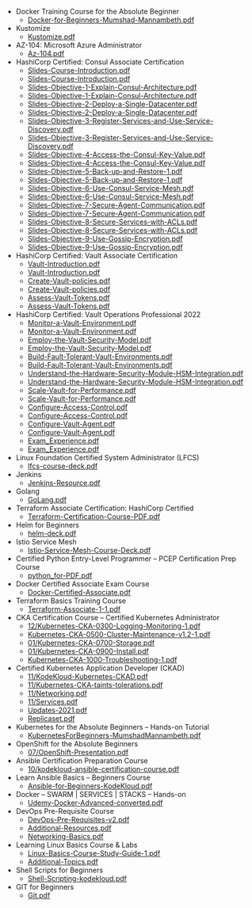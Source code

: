 - Docker Training Course for the Absolute Beginner
  - [Docker-for-Beginners-Mumshad-Mannambeth.pdf](https://kodekloud.com/wp-content/uploads/2021/10/Docker-for-Beginners-Mumshad-Mannambeth.pdf)
- Kustomize
  - [Kustomize.pdf](https://kodekloud.com/wp-content/uploads/2022/08/Kustomize.pdf)
- AZ-104: Microsoft Azure Administrator
  - [Az-104.pdf](https://kodekloud.com/wp-content/uploads/2022/08/Az-104.pdf)
- HashiCorp Certified: Consul Associate Certification
  - [Slides-Course-Introduction.pdf](https://kodekloud.com/wp-content/uploads/2022/07/Slides-Course-Introduction.pdf)
  - [Slides-Course-Introduction.pdf](https://kodekloud.com/wp-content/uploads/2022/07/Slides-Course-Introduction.pdf)
  - [Slides-Objective-1-Explain-Consul-Architecture.pdf](https://kodekloud.com/wp-content/uploads/2022/07/Slides-Objective-1-Explain-Consul-Architecture.pdf)
  - [Slides-Objective-1-Explain-Consul-Architecture.pdf](https://kodekloud.com/wp-content/uploads/2022/07/Slides-Objective-1-Explain-Consul-Architecture.pdf)
  - [Slides-Objective-2-Deploy-a-Single-Datacenter.pdf](https://kodekloud.com/wp-content/uploads/2022/07/Slides-Objective-2-Deploy-a-Single-Datacenter.pdf)
  - [Slides-Objective-2-Deploy-a-Single-Datacenter.pdf](https://kodekloud.com/wp-content/uploads/2022/07/Slides-Objective-2-Deploy-a-Single-Datacenter.pdf)
  - [Slides-Objective-3-Register-Services-and-Use-Service-Discovery.pdf](https://kodekloud.com/wp-content/uploads/2022/07/Slides-Objective-3-Register-Services-and-Use-Service-Discovery.pdf)
  - [Slides-Objective-3-Register-Services-and-Use-Service-Discovery.pdf](https://kodekloud.com/wp-content/uploads/2022/07/Slides-Objective-3-Register-Services-and-Use-Service-Discovery.pdf)
  - [Slides-Objective-4-Access-the-Consul-Key-Value.pdf](https://kodekloud.com/wp-content/uploads/2022/07/Slides-Objective-4-Access-the-Consul-Key-Value.pdf)
  - [Slides-Objective-4-Access-the-Consul-Key-Value.pdf](https://kodekloud.com/wp-content/uploads/2022/07/Slides-Objective-4-Access-the-Consul-Key-Value.pdf)
  - [Slides-Objective-5-Back-up-and-Restore-1.pdf](https://kodekloud.com/wp-content/uploads/2022/07/Slides-Objective-5-Back-up-and-Restore-1.pdf)
  - [Slides-Objective-5-Back-up-and-Restore-1.pdf](https://kodekloud.com/wp-content/uploads/2022/07/Slides-Objective-5-Back-up-and-Restore-1.pdf)
  - [Slides-Objective-6-Use-Consul-Service-Mesh.pdf](https://kodekloud.com/wp-content/uploads/2022/07/Slides-Objective-6-Use-Consul-Service-Mesh.pdf)
  - [Slides-Objective-6-Use-Consul-Service-Mesh.pdf](https://kodekloud.com/wp-content/uploads/2022/07/Slides-Objective-6-Use-Consul-Service-Mesh.pdf)
  - [Slides-Objective-7-Secure-Agent-Communication.pdf](https://kodekloud.com/wp-content/uploads/2022/07/Slides-Objective-7-Secure-Agent-Communication.pdf)
  - [Slides-Objective-7-Secure-Agent-Communication.pdf](https://kodekloud.com/wp-content/uploads/2022/07/Slides-Objective-7-Secure-Agent-Communication.pdf)
  - [Slides-Objective-8-Secure-Services-with-ACLs.pdf](https://kodekloud.com/wp-content/uploads/2022/07/Slides-Objective-8-Secure-Services-with-ACLs.pdf)
  - [Slides-Objective-8-Secure-Services-with-ACLs.pdf](https://kodekloud.com/wp-content/uploads/2022/07/Slides-Objective-8-Secure-Services-with-ACLs.pdf)
  - [Slides-Objective-9-Use-Gossip-Encryption.pdf](https://kodekloud.com/wp-content/uploads/2022/07/Slides-Objective-9-Use-Gossip-Encryption.pdf)
  - [Slides-Objective-9-Use-Gossip-Encryption.pdf](https://kodekloud.com/wp-content/uploads/2022/07/Slides-Objective-9-Use-Gossip-Encryption.pdf)
- HashiCorp Certified: Vault Associate Certification
  - [Vault-Introduction.pdf](https://kodekloud.com/wp-content/uploads/2022/08/Vault-Introduction.pdf)
  - [Vault-Introduction.pdf](https://kodekloud.com/wp-content/uploads/2022/08/Vault-Introduction.pdf)
  - [Create-Vault-policies.pdf](https://kodekloud.com/wp-content/uploads/2022/08/Create-Vault-policies.pdf)
  - [Create-Vault-policies.pdf](https://kodekloud.com/wp-content/uploads/2022/08/Create-Vault-policies.pdf)
  - [Assess-Vault-Tokens.pdf](https://kodekloud.com/wp-content/uploads/2022/08/Assess-Vault-Tokens.pdf)
  - [Assess-Vault-Tokens.pdf](https://kodekloud.com/wp-content/uploads/2022/08/Assess-Vault-Tokens.pdf)
- HashiCorp Certified: Vault Operations Professional 2022
  - [Monitor-a-Vault-Environment.pdf](https://kodekloud.com/wp-content/uploads/2022/07/Monitor-a-Vault-Environment.pdf)
  - [Monitor-a-Vault-Environment.pdf](https://kodekloud.com/wp-content/uploads/2022/07/Monitor-a-Vault-Environment.pdf)
  - [Employ-the-Vault-Security-Model.pdf](https://kodekloud.com/wp-content/uploads/2022/07/Employ-the-Vault-Security-Model.pdf)
  - [Employ-the-Vault-Security-Model.pdf](https://kodekloud.com/wp-content/uploads/2022/07/Employ-the-Vault-Security-Model.pdf)
  - [Build-Fault-Tolerant-Vault-Environments.pdf](https://kodekloud.com/wp-content/uploads/2022/07/Build-Fault-Tolerant-Vault-Environments.pdf)
  - [Build-Fault-Tolerant-Vault-Environments.pdf](https://kodekloud.com/wp-content/uploads/2022/07/Build-Fault-Tolerant-Vault-Environments.pdf)
  - [Understand-the-Hardware-Security-Module-HSM-Integration.pdf](https://kodekloud.com/wp-content/uploads/2022/07/Understand-the-Hardware-Security-Module-HSM-Integration.pdf)
  - [Understand-the-Hardware-Security-Module-HSM-Integration.pdf](https://kodekloud.com/wp-content/uploads/2022/07/Understand-the-Hardware-Security-Module-HSM-Integration.pdf)
  - [Scale-Vault-for-Performance.pdf](https://kodekloud.com/wp-content/uploads/2022/07/Scale-Vault-for-Performance.pdf)
  - [Scale-Vault-for-Performance.pdf](https://kodekloud.com/wp-content/uploads/2022/07/Scale-Vault-for-Performance.pdf)
  - [Configure-Access-Control.pdf](https://kodekloud.com/wp-content/uploads/2022/07/Configure-Access-Control.pdf)
  - [Configure-Access-Control.pdf](https://kodekloud.com/wp-content/uploads/2022/07/Configure-Access-Control.pdf)
  - [Configure-Vault-Agent.pdf](https://kodekloud.com/wp-content/uploads/2022/07/Configure-Vault-Agent.pdf)
  - [Configure-Vault-Agent.pdf](https://kodekloud.com/wp-content/uploads/2022/07/Configure-Vault-Agent.pdf)
  - [Exam_Experience.pdf](https://kodekloud.com/wp-content/uploads/2022/07/Exam_Experience.pdf)
  - [Exam_Experience.pdf](https://kodekloud.com/wp-content/uploads/2022/07/Exam_Experience.pdf)
- Linux Foundation Certified System Administrator (LFCS)
  - [lfcs-course-deck.pdf](https://kodekloud.com/wp-content/uploads/2022/04/lfcs-course-deck.pdf)
- Jenkins
  - [Jenkins-Resource.pdf](https://kodekloud.com/wp-content/uploads/2022/02/Jenkins-Resource.pdf)
- Golang
  - [GoLang.pdf](https://kodekloud.com/wp-content/uploads/2022/01/GoLang.pdf)
- Terraform Associate Certification: HashiCorp Certified
  - [Terraform-Certification-Course-PDF.pdf](https://kodekloud.com/wp-content/uploads/2021/12/Terraform-Certification-Course-PDF.pdf)
- Helm for Beginners
  - [helm-deck.pdf](https://kodekloud.com/wp-content/uploads/2021/12/helm-deck.pdf)
- Istio Service Mesh
  - [Istio-Service-Mesh-Course-Deck.pdf](https://kodekloud.com/wp-content/uploads/2021/11/Istio-Service-Mesh-Course-Deck.pdf)
- Certified Python Entry-Level Programmer – PCEP Certification Prep Course
  - [python_for-PDF.pdf](https://kodekloud.com/wp-content/uploads/2022/03/python_for-PDF.pdf)
- Docker Certified Associate Exam Course
  - [Docker-Certified-Associate.pdf](https://kodekloud.com/wp-content/uploads/2021/08/Docker-Certified-Associate.pdf)
- Terraform Basics Training Course
  - [Terraform-Associate-1-1.pdf](https://kodekloud.com/wp-content/uploads/2021/02/Terraform-Associate-1-1.pdf)
- CKA Certification Course – Certified Kubernetes Administrator
  - [12/Kubernetes-CKA-0300-Logging-Monitoring-1.pdf](https://beta.kodekloud.com/wp-content/uploads/2020/12/Kubernetes-CKA-0300-Logging-Monitoring-1.pdf)
  - [Kubernetes-CKA-0500-Cluster-Maintenance-v1.2-1.pdf](https://kodekloud.com/wp-content/uploads/2020/12/Kubernetes-CKA-0500-Cluster-Maintenance-v1.2-1.pdf)
  - [01/Kubernetes-CKA-0700-Storage.pdf](https://beta.kodekloud.com/wp-content/uploads/2021/01/Kubernetes-CKA-0700-Storage.pdf)
  - [01/Kubernetes-CKA-0900-Install.pdf](https://beta.kodekloud.com/wp-content/uploads/2021/01/Kubernetes-CKA-0900-Install.pdf)
  - [Kubernetes-CKA-1000-Troubleshooting-1.pdf](https://kodekloud.com/wp-content/uploads/2021/01/Kubernetes-CKA-1000-Troubleshooting-1.pdf)
- Certified Kubernetes Application Developer (CKAD)
  - [11/KodeKloud-Kubernetes-CKAD.pdf](https://beta.kodekloud.com/wp-content/uploads/2020/11/KodeKloud-Kubernetes-CKAD.pdf)
  - [11/Kubernetes-CKA-taints-tolerations.pdf](https://beta.kodekloud.com/wp-content/uploads/2020/11/Kubernetes-CKA-taints-tolerations.pdf)
  - [11/Networking.pdf](https://beta.kodekloud.com/wp-content/uploads/2020/11/Networking.pdf)
  - [11/Services.pdf](https://beta.kodekloud.com/wp-content/uploads/2020/11/Services.pdf)
  - [Updates-2021.pdf](https://kodekloud.com/wp-content/uploads/2020/11/Updates-2021.pdf)
  - [Replicaset.pdf](https://kodekloud.com/wp-content/uploads/2020/11/Replicaset.pdf)
- Kubernetes for the Absolute Beginners – Hands-on Tutorial
  - [KubernetesForBeginners-MumshadMannambeth.pdf](https://kodekloud.com/wp-content/uploads/2021/10/KubernetesForBeginners-MumshadMannambeth.pdf)
- OpenShift for the Absolute Beginners
  - [07/OpenShift-Presentation.pdf](https://beta.kodekloud.com/wp-content/uploads/2021/07/OpenShift-Presentation.pdf)
- Ansible Certification Preparation Course
  - [10/kodekloud-ansible-certification-course.pdf](https://beta.kodekloud.com/wp-content/uploads/2020/10/kodekloud-ansible-certification-course.pdf)
- Learn Ansible Basics – Beginners Course
  - [Ansible-for-Beginners-KodeKloud.pdf](https://kodekloud.com/wp-content/uploads/2021/11/Ansible-for-Beginners-KodeKloud.pdf)
- Docker – SWARM | SERVICES | STACKS – Hands-on
  - [Udemy-Docker-Advanced-converted.pdf](https://kodekloud.com/wp-content/uploads/2022/02/Udemy-Docker-Advanced-converted.pdf)
- DevOps Pre-Requisite Course
  - [DevOps-Pre-Requisites-v2.pdf](https://kodekloud.com/wp-content/uploads/2021/10/DevOps-Pre-Requisites-v2.pdf)
  - [Additional-Resources.pdf](https://kodekloud.com/wp-content/uploads/2021/10/Additional-Resources.pdf)
  - [Networking-Basics.pdf](https://kodekloud.com/wp-content/uploads/2021/10/Networking-Basics.pdf)
- Learning Linux Basics Course & Labs
  - [Linux-Basics-Course-Study-Guide-1.pdf](https://kodekloud.com/wp-content/uploads/2021/08/Linux-Basics-Course-Study-Guide-1.pdf)
  - [Additional-Topics.pdf](https://kodekloud.com/wp-content/uploads/2021/08/Additional-Topics.pdf)
- Shell Scripts for Beginners
  - [Shell-Scripting-kodekloud.pdf](https://kodekloud.com/wp-content/uploads/2022/01/Shell-Scripting-kodekloud.pdf)
- GIT for Beginners
  - [Git.pdf](https://kodekloud.com/wp-content/uploads/2022/03/Git.pdf)
